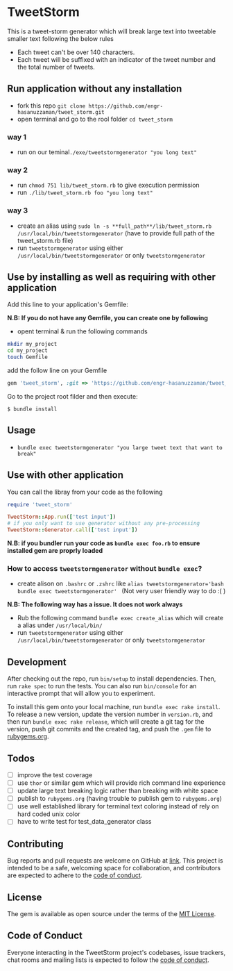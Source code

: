 # TweetStorm

This is a tweet-storm generator which will break large text into tweetable smaller text following the below rules
- Each tweet can't be over 140 characters.
- Each tweet will be suffixed with an indicator of the tweet number and the total number of tweets.

## Run application without any installation
- fork this repo `git clone https://github.com/engr-hasanuzzaman/tweet_storm.git`
- open terminal and go to the rool folder `cd tweet_storm`

### way 1
- run on our teminal`./exe/tweetstormgenerator "you long text"`

### way 2
- run `chmod 751 lib/tweet_storm.rb` to give execution permission
- run `./lib/tweet_storm.rb foo "you long text"`

### way 3
- create an alias using `sudo ln -s **full_path**/lib/tweet_storm.rb /usr/local/bin/tweetstormgenerator` (have to provide full path of the tweet_storm.rb file)
- run `tweetstormgenerator` using either `/usr/local/bin/tweetstormgenerator` or only `tweetstormgenerator`

## Use by installing as well as requiring with other application

Add this line to your application's Gemfile:

**N.B: If you do not have any Gemfile, you can create one by following**
- opent terminal & run the following commands
```bash
mkdir my_project
cd my_project
touch Gemfile
```
add the follow line on your Gemfile

```ruby
gem 'tweet_storm', :git => 'https://github.com/engr-hasanuzzaman/tweet_storm.git'
```

Go to the project root filder and then execute:

    $ bundle install
## Usage

- `bundle exec tweetstormgenerator "you large tweet text that want to break"`

## Use with other application
You can call the libray from your code as the following

```ruby
require 'tweet_storm'

TweetStorm::App.run(['test input'])
# if you only want to use generator without any pre-processing
TweetStorm::Generator.call(['test input'])
```

**N.B: if you bundler run your code as `bundle exec foo.rb` to ensure installed gem are proprly loaded**
### How to access `tweetstormgenerator` without `bundle exec`?
- create alison on `.bashrc` or `.zshrc` like `alias tweetstormgenerator='bash bundle exec tweetstormgenerator' `  (Not very user friendly way to do :( )

**N.B: The following way has a issue. It does not work always**
- Rub the following command `bundle exec create_alias` which will create a alias under `/usr/local/bin/`
- run `tweetstormgenerator` using either `/usr/local/bin/tweetstormgenerator` or only `tweetstormgenerator`
## Development

After checking out the repo, run `bin/setup` to install dependencies. Then, run `rake spec` to run the tests. You can also run `bin/console` for an interactive prompt that will allow you to experiment.

To install this gem onto your local machine, run `bundle exec rake install`. To release a new version, update the version number in `version.rb`, and then run `bundle exec rake release`, which will create a git tag for the version, push git commits and the created tag, and push the `.gem` file to [rubygems.org](https://rubygems.org).

## Todos
- [ ] improve the test coverage
- [ ] use `thor` or similar gem which will provide rich command line experience
- [ ] update large text breaking logic rather than breaking with white space
- [ ] publish to `rubygems.org` (having trouble to publish gem to `rubygems.org`)
- [ ] use well established library for terminal text coloring instead of rely on hard coded unix color
- [ ] have to write test for test_data_generator class
## Contributing

Bug reports and pull requests are welcome on GitHub at [link](https://github.com/engr-hasanuzzaman/tweet_storm). This project is intended to be a safe, welcoming space for collaboration, and contributors are expected to adhere to the [code of conduct](https://github.com/engr-hasanuzzaman/tweet_storm/blob/master/CODE_OF_CONDUCT.md).

## License

The gem is available as open source under the terms of the [MIT License](https://opensource.org/licenses/MIT).

## Code of Conduct

Everyone interacting in the TweetStorm project's codebases, issue trackers, chat rooms and mailing lists is expected to follow the [code of conduct](https://github.com/[USERNAME]/tweet_storm/blob/master/CODE_OF_CONDUCT.md).
